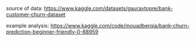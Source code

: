 source of data: https://www.kaggle.com/datasets/gauravtopre/bank-customer-churn-dataset

example analysis: https://www.kaggle.com/code/mouadberqia/bank-churn-prediction-beginner-friendly-0-88959
